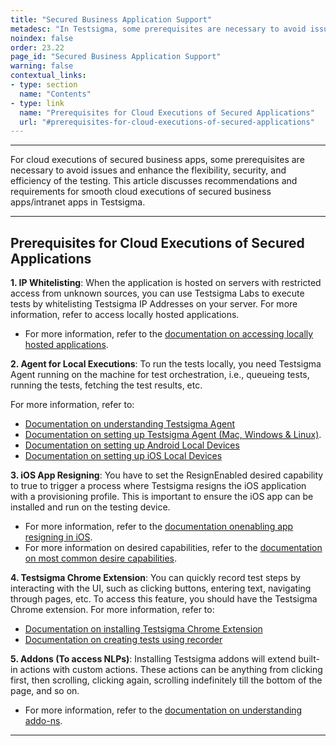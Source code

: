 ```yaml
---
title: "Secured Business Application Support"
metadesc: "In Testsigma, some prerequisites are necessary to avoid issues and enhance the flexibility. This article discusses prerequisites for cloud executions"
noindex: false
order: 23.22
page_id: "Secured Business Application Support"
warning: false
contextual_links:
- type: section
  name: "Contents"
- type: link
  name: "Prerequisites for Cloud Executions of Secured Applications"
  url: "#prerequisites-for-cloud-executions-of-secured-applications"
---
```


---

For cloud executions of secured business apps, some prerequisites are necessary to avoid issues and enhance the flexibility, security, and efficiency of the testing. This article discusses recommendations and requirements for smooth cloud executions of secured business apps/intranet apps in Testsigma.

---

## **Prerequisites for Cloud Executions of Secured Applications**

**1. IP Whitelisting**: When the application is hosted on servers with restricted access from unknown sources, you can use Testsigma Labs to execute tests by whitelisting Testsigma IP Addresses on your server. 
For more information, refer to access locally hosted applications. 

- For more information, refer to the [documentation on accessing locally hosted applications](https://testsigma.com/docs/runs/test-locally-hosted-applications/).

**2. Agent for Local Executions**: To run the tests locally, you need Testsigma Agent running on the machine for test orchestration, i.e., queueing tests, running the tests, fetching the test results, etc. 

For more information, refer to:
- [Documentation on understanding Testsigma Agent](https://testsigma.com/docs/agent/overview/)
- [Documentation on setting up Testsigma Agent (Mac, Windows & Linux)](https://testsigma.com/docs/agent/setup-on-windows-mac-linux/).
- [Documentation on setting up Android Local Devices](https://testsigma.com/docs/agent/connect-android-local-devices/)
- [Documentation on setting up iOS Local Devices](https://testsigma.com/docs/agent/connect-ios-local-devices/)


**3. iOS App Resigning**: You have to set the ResignEnabled desired capability to true to trigger a process where Testsigma resigns the iOS application with a provisioning profile. This is important to ensure the iOS app can be installed and run on the testing device. 
- For more information, refer to the [documentation onenabling app resigning in iOS](https://testsigma.com/docs/desired-capabilities/app-resigning/).
- For more information on desired capabilities, refer to the [documentation on most common desire capabilities](https://testsigma.com/docs/desired-capabilities/most-common/).

**4. Testsigma Chrome Extension**: You can quickly record test steps by interacting with the UI, such as clicking buttons, entering text, navigating through pages, etc. To access this feature, you should have the Testsigma Chrome extension. 
For more information, refer to:
- [Documentation on installing Testsigma Chrome Extension](https://testsigma.com/docs/test-step-recorder/install-chrome-extension/)
- [Documentation on creating tests using recorder](https://testsigma.com/docs/test-cases/create-test-steps/overview/#creating-test-steps-using-test-recorder)


**5. Addons (To access NLPs)**: Installing Testsigma addons will extend built-in actions with custom actions. These actions can be anything from clicking first, then scrolling, clicking again, scrolling indefinitely till the bottom of the page, and so on. 
- For more information, refer to the [documentation on understanding addo-ns](https://testsigma.com/docs/addons/what-is-an-addon/).


---